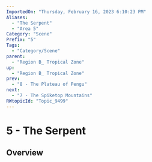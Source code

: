 ```yaml
---
ImportedOn: "Thursday, February 16, 2023 6:10:23 PM"
Aliases:
  - "The Serpent"
  - "Area 5"
Category: "Scene"
Prefix: "5"
Tags:
  - "Category/Scene"
parent:
  - "Region B_ Tropical Zone"
up:
  - "Region B_ Tropical Zone"
prev:
  - "8 - The Plateau of Pengu"
next:
  - "7 - The Spiketop Mountains"
RWtopicId: "Topic_9499"
---
```

# 5 - The Serpent
## Overview

